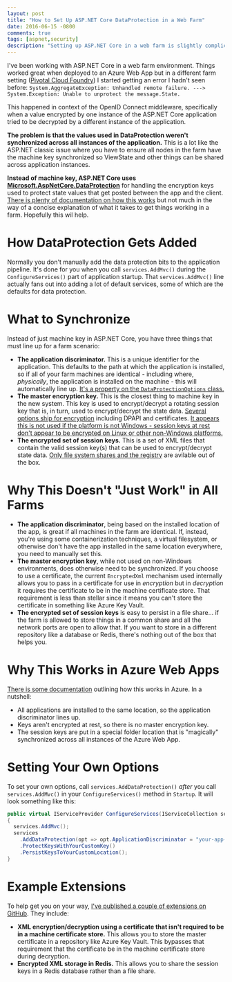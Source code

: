 ```yaml
---
layout: post
title: "How to Set Up ASP.NET Core DataProtection in a Web Farm"
date: 2016-06-15 -0800
comments: true
tags: [aspnet,security]
description: "Setting up ASP.NET Core in a web farm is slightly complicated by the new data protection settings. This explains the things that need to line up in a web farm."
---
```

I've been working with ASP.NET Core in a web farm environment. Things worked great when deployed to an Azure Web App but in a different farm setting ([Pivotal Cloud Foundry](http://pivotal.io/platform)) I started getting an error I hadn't seen before: `System.AggregateException: Unhandled remote failure. ---> System.Exception: Unable to unprotect the message.State.`

This happened in context of the OpenID Connect middleware, specifically when a value encrypted by one instance of the ASP.NET Core application tried to be decrypted by a different instance of the application.

**The problem is that the values used in DataProtection weren't synchronized across all instances of the application.** This is a lot like the ASP.NET classic issue where you have to ensure all nodes in the farm have the machine key synchronized so ViewState and other things can be shared across application instances.

**Instead of machine key, ASP.NET Core uses [Microsoft.AspNetCore.DataProtection](https://github.com/aspnet/DataProtection)** for handling the encryption keys used to protect state values that get posted between the app and the client. [There is plenty of documentation on how this works](http://docs.asp.net/en/latest/security/data-protection/index.html) but not much in the way of a concise explanation of what it takes to get things working in a farm. Hopefully this wil help.

# How DataProtection Gets Added
Normally you don't manually add the data protection bits to the application pipeline. It's done for you when you call `services.AddMvc()` during the `ConfigureServices()` part of application startup. That `services.AddMvc()` line actually fans out into adding a lot of default services, some of which are the defaults for data protection.

# What to Synchronize
Instead of just machine key in ASP.NET Core, you have three things that must line up for a farm scenario:

- **The application discriminator.** This is a unique identifier for the application. This defaults to the path at which the application is installed, so if all of your farm machines are identical - including where, _physically_, the application is installed on the machine - this will automatically line up. [It's a property on the `DataProtectionOptions` class.](https://github.com/aspnet/DataProtection/blob/dev/src/Microsoft.AspNetCore.DataProtection/DataProtectionOptions.cs#L23)
- **The master encryption key.** This is the closest thing to machine key in the new system. This key is used to encrypt/decrypt a rotating session key that is, in turn, used to encrypt/decrypt the state data. [Several options ship for encryption](https://github.com/aspnet/DataProtection/blob/dev/src/Microsoft.AspNetCore.DataProtection/DataProtectionBuilderExtensions.cs) including DPAPI and certificates. [It appears this is not used if the platform is not Windows - session keys at rest don't appear to be encrypted on Linux or other non-Windows platforms.](http://docs.asp.net/en/latest/security/data-protection/implementation/key-encryption-at-rest.html#data-protection-implementation-key-encryption-at-rest)
- **The encrypted set of session keys.** This is a set of XML files that contain the valid session key(s) that can be used to encrypt/decrypt state data. [Only file system shares and the registry](https://github.com/aspnet/DataProtection/blob/dev/src/Microsoft.AspNetCore.DataProtection/DataProtectionBuilderExtensions.cs) are avilable out of the box.

# Why This Doesn't "Just Work" in All Farms

- **The application discriminator**, being based on the installed location of the app, is great if all machines in the farm are identical. If, instead, you're using some containerization techniques, a virtual filesystem, or otherwise don't have the app installed in the same location everywhere, you need to manually set this.
- **The master encryption key**, while not used on non-Windows environments, does otherwise need to be synchronized. If you choose to use a certificate, the current `EncryptedXml` mechanism used internally allows you to pass in a certificate for use in _encryption_ but in _decryption_ it requires the certificate to be in the machine certificate store. That requirement is less than stellar since it means you can't store the certificate in something like Azure Key Vault.
- **The encrypted set of session keys** is easy to persist in a file share... if the farm is allowed to store things in a common share and all the network ports are open to allow that. If you want to store in a different repository like a database or Redis, there's nothing out of the box that helps you.

# Why This Works in Azure Web Apps

[There is some documentation](http://docs.asp.net/en/latest/security/data-protection/configuration/default-settings.html#data-protection-default-settings) outlining how this works in Azure. In a nutshell:

- All applications are installed to the same location, so the application discriminator lines up.
- Keys aren't encrypted at rest, so there is no master encryption key.
- The session keys are put in a special folder location that is "magically" synchronized across all instances of the Azure Web App.

# Setting Your Own Options
To set your own options, call `services.AddDataProtection()` _after_ you call `services.AddMvc()` in your `ConfigureServices()` method in `Startup`. It will look something like this:

```csharp
public virtual IServiceProvider ConfigureServices(IServiceCollection services)
{
  services.AddMvc();
  services
    .AddDataProtection(opt => opt.ApplicationDiscriminator = "your-app-id")
    .ProtectKeysWithYourCustomKey()
    .PersistKeysToYourCustomLocation();
}
```

# Example Extensions
To help get you on your way, [I've published a couple of extensions on GitHub](https://github.com/tillig/DataProtection). They include:

- **XML encryption/decryption using a certificate that isn't required to be in a machine certificate store.** This allows you to store the master certificate in a repository like Azure Key Vault. This bypasses that requirement that the certificate be in the machine certificate store during decryption.
- **Encrypted XML storage in Redis.** This allows you to share the session keys in a Redis database rather than a file share.

